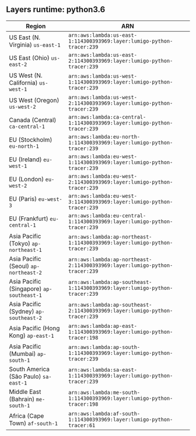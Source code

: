 Layers runtime: python3.6
----
| Region | ARN |
| --- | --- |
|US East (N. Virginia)  `us-east-1`|`arn:aws:lambda:us-east-1:114300393969:layer:lumigo-python-tracer:239`|
|US East (Ohio)  `us-east-2`|`arn:aws:lambda:us-east-2:114300393969:layer:lumigo-python-tracer:239`|
|US West (N. California)  `us-west-1`|`arn:aws:lambda:us-west-1:114300393969:layer:lumigo-python-tracer:239`|
|US West (Oregon)  `us-west-2`|`arn:aws:lambda:us-west-2:114300393969:layer:lumigo-python-tracer:239`|
|Canada (Central)  `ca-central-1`|`arn:aws:lambda:ca-central-1:114300393969:layer:lumigo-python-tracer:239`|
|EU (Stockholm)  `eu-north-1`|`arn:aws:lambda:eu-north-1:114300393969:layer:lumigo-python-tracer:239`|
|EU (Ireland)  `eu-west-1`|`arn:aws:lambda:eu-west-1:114300393969:layer:lumigo-python-tracer:239`|
|EU (London)  `eu-west-2`|`arn:aws:lambda:eu-west-2:114300393969:layer:lumigo-python-tracer:239`|
|EU (Paris)  `eu-west-3`|`arn:aws:lambda:eu-west-3:114300393969:layer:lumigo-python-tracer:239`|
|EU (Frankfurt)  `eu-central-1`|`arn:aws:lambda:eu-central-1:114300393969:layer:lumigo-python-tracer:239`|
|Asia Pacific (Tokyo)  `ap-northeast-1`|`arn:aws:lambda:ap-northeast-1:114300393969:layer:lumigo-python-tracer:239`|
|Asia Pacific (Seoul)  `ap-northeast-2`|`arn:aws:lambda:ap-northeast-2:114300393969:layer:lumigo-python-tracer:239`|
|Asia Pacific (Singapore)  `ap-southeast-1`|`arn:aws:lambda:ap-southeast-1:114300393969:layer:lumigo-python-tracer:239`|
|Asia Pacific (Sydney)  `ap-southeast-2`|`arn:aws:lambda:ap-southeast-2:114300393969:layer:lumigo-python-tracer:239`|
|Asia Pacific (Hong Kong)  `ap-east-1`|`arn:aws:lambda:ap-east-1:114300393969:layer:lumigo-python-tracer:198`|
|Asia Pacific (Mumbai)  `ap-south-1`|`arn:aws:lambda:ap-south-1:114300393969:layer:lumigo-python-tracer:239`|
|South America (São Paulo)  `sa-east-1`|`arn:aws:lambda:sa-east-1:114300393969:layer:lumigo-python-tracer:239`|
|Middle East (Bahrain)  `me-south-1`|`arn:aws:lambda:me-south-1:114300393969:layer:lumigo-python-tracer:198`|
|Africa (Cape Town)  `af-south-1`|`arn:aws:lambda:af-south-1:114300393969:layer:lumigo-python-tracer:61`|
